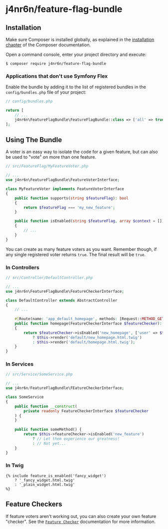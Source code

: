 j4nr6n/feature-flag-bundle
==========================

## Installation

Make sure Composer is installed globally, as explained in the
[installation chapter](https://getcomposer.org/doc/00-intro.md)
of the Composer documentation.

Open a command console, enter your project directory and execute:

```console
$ composer require j4nr6n/feature-flag-bundle
```

### Applications that don't use Symfony Flex

Enable the bundle by adding it to the list of registered bundles
in the `config/bundles.php` file of your project:

```php
// config/bundles.php

return [
    // ...
    j4nr6n\FeatureFlagBundle\FeatureFlagBundle::class => ['all' => true],
];
```

## Using The Bundle

A voter is an easy way to isolate the code for a given feature, but can also be used to "vote" on more than one feature.

```php
// src/FeatureFlag/MyFeatureVoter.php

// ...
use j4nr6n\FeatureFlagBundle\FeatureVoterInterface;

class MyFeatureVoter implements FeatureVoterInterface
{
    public function supports(string $featureFlag): bool
    {
        return $featureFlag === 'my_new_feature';
    }

    public function isEnabled(string $featureFlag, array $context = []): bool
    {
        // ...
    }
}
```

You can create as many feature voters as you want. Remember though, if any single registered voter returns `true`.
The final result will be `true`.

### In Controllers

```php
// src/Controller/DefaultController.php

// ...
use j4nr6n\FeatureFlagBundle\FeatureCheckerInterface;

class DefaultController extends AbstractController
{
    // ...
    
    #[Route(name: 'app_default_homepage', methods: [Request::METHOD_GET])]
    public function homepage(FeatureCheckerInterface $featureChecker): Response
    {
        return $featureChecker->isEnabled('new_homepage', ['user' => $this->getUser()])
            ? $this->render('default/new_homepage.html.twig')
            : $this->render('default/homepage.html.twig');
    }
}
```

### In Services

```php
// src/Service/SomeService.php

// ...
use j4nr6n/FeatureFlagBundle\FEatureCheckerInterface;

class SomeService
{
    public function __construct(
        private readonly FeatureCheckerInterface $featureChecker
    ) {
    }
    
    public function someMethod() {
        return $this->featureChecker->isEnabled('new_feature')
            ? // Let them experience our greatness!
            : // Not yet...
    }
}
```

### In Twig

```twig
{% include feature_is_enabled('fancy_widget')
    ? '_fancy_widget.html.twig'
    : '_plain_widget.html.twig'
%}
```

## Feature Checkers

If feature voters aren't working out, you can also create your own feature "checker".
See the [`Feature Checker`](docs/feature_checkers.md) documentation for more information.
